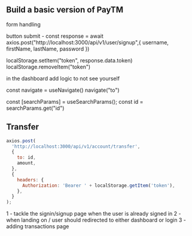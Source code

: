 ## Build a basic version of PayTM

form handling

button submit -
const response = await axios.post("http://localhost:3000/api/v1/user/signup",{
username,
firstName,
lastName,
password
})

localStorage.setItem("token", response.data.token)
localStorage.removeItem("token")

in the dashboard add logic to not see yourself

const navigate = useNavigate()
navigate("to")

const [searchParams] = useSearchParams();
const id = searchParams.get("id")

## Transfer

```js
axios.post(
  'http://localhost:3000/api/v1/account/transfer',
  {
    to: id,
    amount,
  },
  {
    headers: {
      Authorization: 'Bearer ' + localStorage.getItem('token'),
    },
  }
);
```

1 - tackle the signin/signup page when the user is already signed in
2 - when landing on / user should redirected to either dashboard or login
3 - adding transactions page

